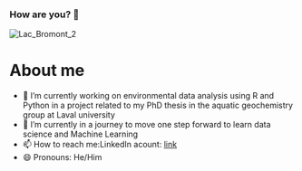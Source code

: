 ### How are you? 👋
![Lac_Bromont_2](https://user-images.githubusercontent.com/107861698/218868438-4aebdf1f-f620-4b5b-bfdd-0d798625a7a6.jpg)

# About me

*  🔭 I’m currently working on environmental data analysis using R and Python in a project related to my PhD thesis in the aquatic geochemistry group at Laval university
*  🌱 I’m currently in a journey to move one step forward to learn data science and Machine Learning
*  📫 How to reach me:LinkedIn acount: [link](https://www.linkedin.com/in/wessamne/)
*  😄 Pronouns: He/Him

